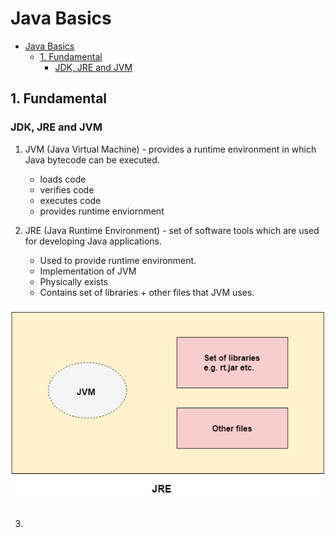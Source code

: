 # Java Basics

- [Java Basics](#java-basics)
  - [1. Fundamental](#1-fundamental)
    - [JDK, JRE and JVM](#jdk-jre-and-jvm)

## 1. Fundamental

### JDK, JRE and JVM

1. JVM (Java Virtual Machine) - provides a runtime environment in which Java bytecode can be executed.

   - loads code
   - verifies code
   - executes code
   - provides runtime enviornment

2. JRE (Java Runtime Environment) - set of software tools which are used for developing Java applications.

   - Used to provide runtime environment.
   - Implementation of JVM
   - Physically exists
   - Contains set of libraries + other files that JVM uses.

<div align="center"> <img src="https://github.com/NemoGW/CS_Notes/blob/main/Java/Assets/JRE.png"/> </div><br>

3.
